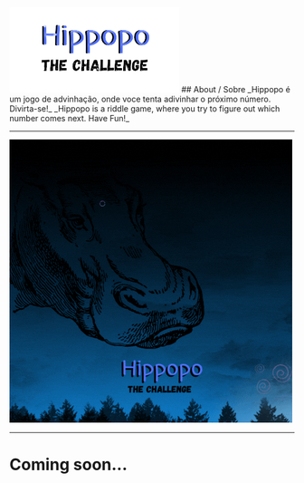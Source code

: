 

<img style="whidth:50%;height:50%" src="https://raw.githubusercontent.com/RaphaelAnaximenes/Hippopo/main/src/img/logo.png">
## About / Sobre
_Hippopo é um jogo de advinhação, onde voce tenta adivinhar o próximo número. Divirta-se!_
_Hippopo is a riddle game, where you try to figure out which number comes next. Have Fun!_
<hr>

<img style="whidth:50%;height:50%" src="https://raw.githubusercontent.com/RaphaelAnaximenes/Hippopo/main/src/img/Hippopo.gif">
<br>
<hr>

<h1> Coming soon... <h1>
